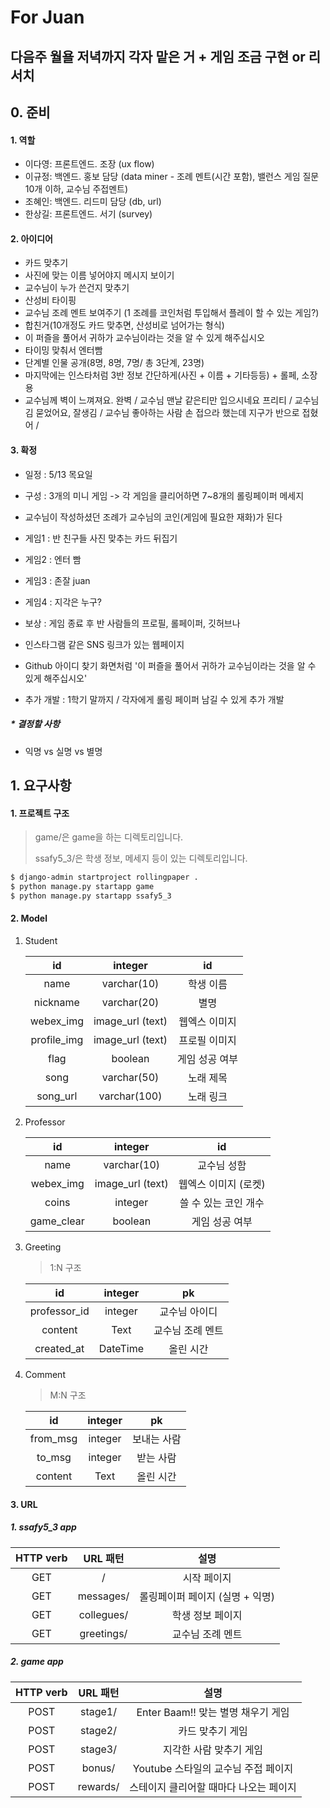 # For Juan

## 다음주 월욜 저녁까지 각자 맡은 거 + 게임 조금 구현 or 리서치



## 0. 준비

#### 1. 역할

- 이다영: 프론트엔드. 조장 (ux flow)
- 이규정: 백엔드. 홍보 담당 (data miner - 조례 멘트(시간 포함), 밸런스 게임 질문 10개 이하, 교수님 주접멘트)
- 조혜인: 백엔드. 리드미 담당 (db, url)
- 한상길: 프론트엔드. 서기 (survey)

#### 2. 아이디어

- 카드 맞추기
- 사진에 맞는 이름 넣어야지 메시지 보이기
- 교수님이 누가 쓴건지 맞추기
- 산성비 타이핑
- 교수님 조례 멘트 보여주기  (1 조례를 코인처럼 투입해서 플레이 할 수 있는 게임?)
- 합친거(10개정도 카드 맞추면, 산성비로 넘어가는 형식)
- 이 퍼즐을 풀어서 귀하가 교수님이라는 것을 알 수 있게 해주십시오
- 타이밍 맞춰서 엔터빰
- 단계별 인물 공개(8명, 8명, 7명/ 총 3단계, 23명)
- 마지막에는 인스타처럼 3반 정보 간단하게(사진 + 이름 + 기타등등) + 롤페, 소장용
- 교수님께 벽이 느껴져요. 완벽 / 교수님 맨날 같은티만 입으시네요 프리티 / 교수님 김 묻었어요, 잘생김 / 교수님 좋아하는 사람 손 접으라 했는데 지구가 반으로 접혔어 / 

#### 3. 확정
- 일정 : 5/13 목요일
- 구성 : 3개의 미니 게임 -> 각 게임을 클리어하면 7~8개의 롤링페이퍼 메세지
- 교수님이 작성하셨던 조례가 교수님의 코인(게임에 필요한 재화)가 된다
- 게임1 : 반 친구들 사진 맞추는 카드 뒤집기
- 게임2 : 엔터 빰
- 게임3 : 존잘 juan
- 게임4 : 지각은 누구?
- 보상 : 게임 종료 후 반 사람들의 프로필, 롤페이퍼, 깃허브나
-  인스타그램 같은 SNS 링크가 있는 웹페이지

- Github 아이디 찾기 화면처럼 '이 퍼즐을 풀어서 귀하가 교수님이라는 것을 알 수 있게 해주십시오'
- 추가 개발 : 1학기 말까지 / 각자에게 롤링 페이퍼 남길 수 있게 추가 개발

##### * 결정할 사항
- 익명 vs 실명 vs 별명



## 1. 요구사항

#### 1. 프로젝트 구조

> game/은 game을 하는 디렉토리입니다.
>
> ssafy5_3/은 학생 정보, 메세지 등이 있는 디렉토리입니다.

```bash
$ django-admin startproject rollingpaper .
$ python manage.py startapp game
$ python manage.py startapp ssafy5_3
```



#### 2. Model

1. Student

   |     id      |     integer      |       id       |
   | :---------: | :--------------: | :------------: |
   |    name     |   varchar(10)    |   학생 이름    |
   |  nickname   |   varchar(20)    |      별명      |
   |  webex_img  | image_url (text) | 웹엑스 이미지  |
   | profile_img | image_url (text) | 프로필 이미지  |
   |    flag     |     boolean      | 게임 성공 여부 |
   |    song     |   varchar(50)    |   노래 제목    |
   |  song_url   |   varchar(100)   |   노래 링크    |

2. Professor

   |     id     |     integer      |          id          |
   | :--------: | :--------------: | :------------------: |
   |    name    |   varchar(10)    |     교수님 성함      |
   | webex_img  | image_url (text) | 웹엑스 이미지 (로켓) |
   |   coins    |     integer      | 쓸 수 있는 코인 개수 |
   | game_clear |     boolean      |    게임 성공 여부    |

3. Greeting

   > 1:N 구조
   
   |      id      | integer  |        pk        |
   | :----------: | :------: | :--------------: |
   | professor_id | integer  |  교수님 아이디   |
   |   content    |   Text   | 교수님 조례 멘트 |
   |  created_at  | DateTime |    올린 시간     |

4. Comment

   > M:N 구조

   |    id    | integer |     pk      |
   | :------: | :-----: | :---------: |
   | from_msg | integer | 보내는 사람 |
   |  to_msg  | integer |  받는 사람  |
   | content  |  Text   |  올린 시간  |



#### 3. URL

##### 1. ssafy5_3 app

| HTTP verb |  URL 패턴  |              설명               |
| :-------: | :--------: | :-----------------------------: |
|    GET    |     /      |           시작 페이지           |
|    GET    | messages/  | 롤링페이퍼 페이지 (실명 + 익명) |
|    GET    | collegues/ |        학생 정보 페이지         |
|    GET    | greetings/ |        교수님 조례 멘트         |

##### 2. game app

| HTTP verb | URL 패턴 |                  설명                  |
| :-------: | :------: | :------------------------------------: |
|   POST    | stage1/  |   Enter Baam!! 맞는 별명 채우기 게임   |
|   POST    | stage2/  |            카드 맞추기 게임            |
|   POST    | stage3/  |        지각한 사람 맞추기 게임         |
|   POST    |  bonus/  |  Youtube 스타일의 교수님 주접 페이지   |
|   POST    | rewards/ | 스테이지 클리어할 때마다 나오는 페이지 |





